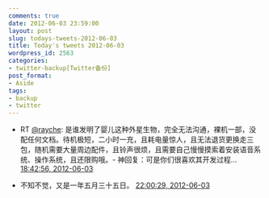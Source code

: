 ```yaml
---
comments: true
date: 2012-06-03 23:59:00
layout: post
slug: todays-tweets-2012-06-03
title: Today's tweets 2012-06-03
wordpress_id: 2563
categories:
- twitter-backup[Twitter备份]
post_format:
- Aside
tags:
- backup
- twitter
---
```





  * RT [@rayche](http://twitter.com/rayche): 是谁发明了婴儿这种外星生物，完全无法沟通，裸机一部，没配任何文档。待机极短，二小时一充，且耗电量惊人，且无法退货更换走三包，随机需要大量周边配件，且铃声很烦，且需要自己慢慢摸索着安装语音系统、操作系统，且还限购哦。- 神回复：可是你们很喜欢其开发过程… [18:42:56, 2012-06-03](http://twitter.com/gfrog/statuses/209233701958189056)





  * 不知不觉，又是一年五月三十五日。 [22:00:29, 2012-06-03](http://twitter.com/gfrog/statuses/209283418129829888)




